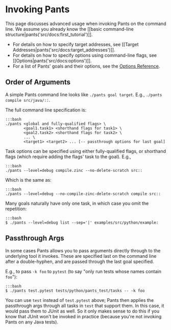 Invoking Pants
==============

This page discusses advanced usage when invoking Pants on the command line. 
We assume you already know the [[basic command-line structure|pants('src/docs:first_tutorial')]].

+ For details on how to specify target addresses, see [[Target Addresses|pants('src/docs:target_addresses')]].
+ For details on how to specify options using command-line flags, see [[Options|pants('src/docs:options')]].
+ For a list of Pants' goals and their options, see the <a href="options_reference.html">Options Reference</a>.

Order of Arguments
------------------

A simple Pants command line looks like `./pants goal target`. E.g., `./pants compile src/java/::`.

The full command line specification is:

    :::bash
    ./pants <global and fully-qualified flags> \
            <goal1.task1> <shorthand flags for task1> \
            <goal2.task2> <shorthand flags for task2> \
            ... \
            <target1> <target2> ... [-- passthrough options for last goal]

Task options can be specified using either fully-qualified flags, or shorthand flags (which 
require adding the flags' task to the goal). E.g.,

    :::bash
    ./pants --level=debug compile.zinc --no-delete-scratch src::
    
Which is the same as:

    :::bash
    ./pants --level=debug --no-compile-zinc-delete-scratch compile src::

Many goals naturally have only one task, in which case you omit the repetition:

    :::bash
    $ ./pants --level=debug list --sep='|' examples/src/python/example:

Passthrough Args
----------------

In some cases Pants allows you to pass arguments directly through to the underlying tool it invokes.
These are specified last on the command line after a double-hyphen, and are passed through the
last goal specified. 

E.g., to pass `-k foo` to `pytest` (to say "only run tests whose names contain `foo`"):

    :::bash
    $ ./pants test.pytest tests/python/pants_test/tasks -- -k foo

You can use `test` instead of `test.pytest` above; Pants then applies the passthrough args 
through all tasks in `test` that support them. In this case, it would pass them to JUnit as well. 
So it only makes sense to do this if you know that JUnit won't be invoked in practice (because
you're not invoking Pants on any Java tests).

